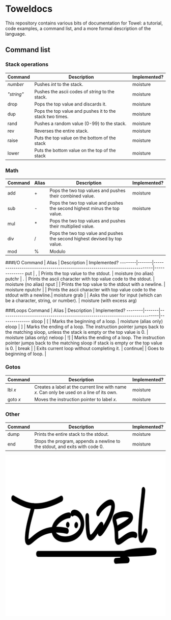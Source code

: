 # Toweldocs
This repository contains various bits of documentation for Towel: a tutorial, code examples, a command list, and a more formal description of the language.


## Command list
### Stack operations
Command   | Description                                             | Implemented?
----------|---------------------------------------------------------|--------------
*number*  | Pushes *int* to the stack.                              | moisture
*"string"*| Pushes the ascii codes of *string* to the stack.        | moisture
drop      | Pops the top value and discards it.                     | moisture
dup       | Pops the top value and pushes it to the stack two times.| moisture
rand      | Pushes a random value (0-99) to the stack.              | moisture
rev       | Reverses the entire stack.                              | moisture
raise     | Puts the top value on the bottom of the stack           | moisture
lower     | Puts the bottom value on the top of the stack           | moisture

### Math
Command | Alias | Description                                                               | Implemented?
--------|-------|---------------------------------------------------------------------------|--------------
add     | +     | Pops the two top values and pushes their combined value.                  | moisture
sub     | -     | Pops the two top value and pushes the second highest minus the top value. | moisture
mul     | *     | Pops the two top values and pushes their multiplied value.                |
div     | /     | Pops the two top value and pushes the second highest devised by top value.|
mod     | %     | Modulo                                                                    |

###I/O
Command | Alias | Description                                                                 | Implemented?
--------|-------|-----------------------------------------------------------------------------|--------------
put     | ,     | Prints the top value to the stdout.                                         | moisture (no alias)
putchr  | .     | Prints the ascii character with top value code to the stdout.               | moisture (no alias)
nput    |       | Prints the top value to the stdout with a newline.                          | moisture
nputchr |       | Prints the ascii character with top value code to the stdout with a newline.| moisture
grab    |       | Asks the user for input (which can be a character, string, or number).      | moisture (with excess arg)

###Loops
Command | Alias | Description                                                                 | Implemented?
--------|-------|-----------------------------------------------------------------------------|--------------
sloop   | [     | Marks the beginning of a loop.                                              | moisture (alias only)
eloop   | ]    | Marks the ending of a loop. The instruction pointer jumps back to the matching sloop, unless the stack is empty or the top value is 0.                                                                        | moisture (alias only)
neloop  | !]   | Marks the ending of a loop. The instruction pointer jumps back to the matching sloop if stack is empty or the top value is 0. |
break   |      | Exits current loop without completing it.                                    |
continue|      | Goes to beginning of loop.                                                   |

### Gotos
Command | Description                                                                 | Implemented?
--------|-----------------------------------------------------------------------------|--------------
lbl *x* | Creates a label at the current line with name *x*. Can only be used on a line of its own. | moisture
goto *x*| Moves the instruction pointer to label *x*. | moisture

### Other
Command | Description                                                                 | Implemented?
--------|-----------------------------------------------------------------------------|--------------
dump    | Prints the entire stack to the stdout.                                      | moisture
end     | Stops the program, appends a newline to the stdout, and exits with code 0.  | moisture


![Towel](https://raw.githubusercontent.com/Towellang/Toweldocs/master/logo.png)

